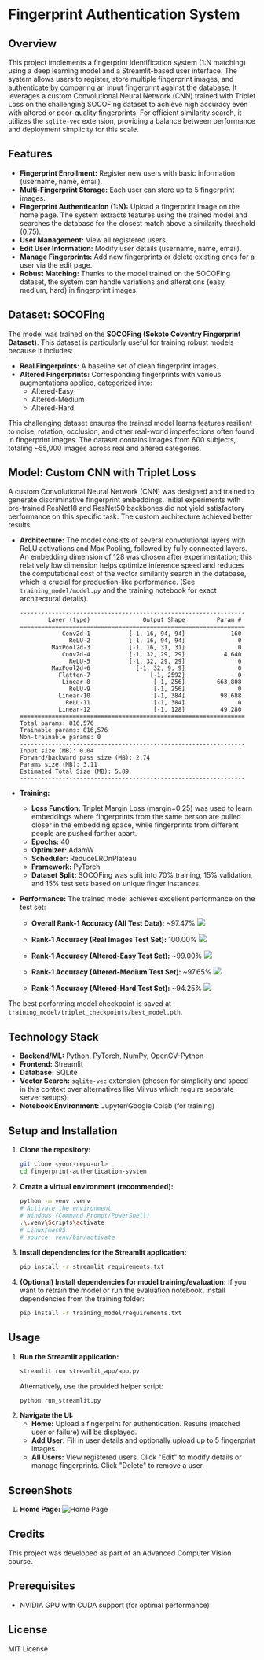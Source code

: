 # Fingerprint Authentication System

## Overview

This project implements a fingerprint identification system (1:N matching) using a deep learning model and a Streamlit-based user interface. The system allows users to register, store multiple fingerprint images, and authenticate by comparing an input fingerprint against the database. It leverages a custom Convolutional Neural Network (CNN) trained with Triplet Loss on the challenging SOCOFing dataset to achieve high accuracy even with altered or poor-quality fingerprints. For efficient similarity search, it utilizes the `sqlite-vec` extension, providing a balance between performance and deployment simplicity for this scale.

## Features

*   **Fingerprint Enrollment:** Register new users with basic information (username, name, email).
*   **Multi-Fingerprint Storage:** Each user can store up to 5 fingerprint images.
*   **Fingerprint Authentication (1:N):** Upload a fingerprint image on the home page. The system extracts features using the trained model and searches the database for the closest match above a similarity threshold (0.75).
*   **User Management:** View all registered users.
*   **Edit User Information:** Modify user details (username, name, email).
*   **Manage Fingerprints:** Add new fingerprints or delete existing ones for a user via the edit page.
*   **Robust Matching:** Thanks to the model trained on the SOCOFing dataset, the system can handle variations and alterations (easy, medium, hard) in fingerprint images.

## Dataset: SOCOFing

The model was trained on the **SOCOFing (Sokoto Coventry Fingerprint Dataset)**. This dataset is particularly useful for training robust models because it includes:
*   **Real Fingerprints:** A baseline set of clean fingerprint images.
*   **Altered Fingerprints:** Corresponding fingerprints with various augmentations applied, categorized into:
    *   Altered-Easy
    *   Altered-Medium
    *   Altered-Hard

This challenging dataset ensures the trained model learns features resilient to noise, rotation, occlusion, and other real-world imperfections often found in fingerprint images. The dataset contains images from 600 subjects, totaling ~55,000 images across real and altered categories.

## Model: Custom CNN with Triplet Loss

A custom Convolutional Neural Network (CNN) was designed and trained to generate discriminative fingerprint embeddings. Initial experiments with pre-trained ResNet18 and ResNet50 backbones did not yield satisfactory performance on this specific task. The custom architecture achieved better results.

*   **Architecture:** The model consists of several convolutional layers with ReLU activations and Max Pooling, followed by fully connected layers. An embedding dimension of 128 was chosen after experimentation; this relatively low dimension helps optimize inference speed and reduces the computational cost of the vector similarity search in the database, which is crucial for production-like performance. (See `training_model/model.py` and the training notebook for exact architectural details).

    ```
    ----------------------------------------------------------------
            Layer (type)               Output Shape         Param #
    ================================================================
                Conv2d-1           [-1, 16, 94, 94]             160
                  ReLU-2           [-1, 16, 94, 94]               0
             MaxPool2d-3           [-1, 16, 31, 31]               0
                Conv2d-4           [-1, 32, 29, 29]           4,640
                  ReLU-5           [-1, 32, 29, 29]               0
             MaxPool2d-6             [-1, 32, 9, 9]               0
               Flatten-7                 [-1, 2592]               0
                Linear-8                  [-1, 256]         663,808
                  ReLU-9                  [-1, 256]               0
               Linear-10                  [-1, 384]          98,688
                 ReLU-11                  [-1, 384]               0
               Linear-12                  [-1, 128]          49,280
    ================================================================
    Total params: 816,576
    Trainable params: 816,576
    Non-trainable params: 0
    ----------------------------------------------------------------
    Input size (MB): 0.04
    Forward/backward pass size (MB): 2.74
    Params size (MB): 3.11
    Estimated Total Size (MB): 5.89
    ----------------------------------------------------------------
    ```
*   **Training:**
    *   **Loss Function:** Triplet Margin Loss (margin=0.25) was used to learn embeddings where fingerprints from the same person are pulled closer in the embedding space, while fingerprints from different people are pushed farther apart.
    *   **Epochs:** 40
    *   **Optimizer:** AdamW
    *   **Scheduler:** ReduceLROnPlateau
    *   **Framework:** PyTorch
    *   **Dataset Split:** SOCOFing was split into 70% training, 15% validation, and 15% test sets based on unique finger instances.
*   **Performance:** The trained model achieves excellent performance on the test set:
    *   **Overall Rank-1 Accuracy (All Test Data):** ~97.47%
    ![](/training_model/result_images/retrieval_performance_over_test_dataset_all.png)
    
    *   **Rank-1 Accuracy (Real Images Test Set):** 100.00%
    ![](/training_model/result_images/retrieval_performance_over_real_test_subset.png)
    
    *   **Rank-1 Accuracy (Altered-Easy Test Set):** ~99.00%
    ![](/training_model/result_images/retrieval_performance_over_easy_test_subset.png)
    
    *   **Rank-1 Accuracy (Altered-Medium Test Set):** ~97.65%
    ![](/training_model/result_images/retrieval_performance_over_medium_test_subset.png)

    *   **Rank-1 Accuracy (Altered-Hard Test Set):** ~94.25%
    ![](/training_model/result_images/retrieval_performance_over_hard_test_subset.png)

    <!-- *   **TAR@FAR=0.1%:** > 98% (True Accept Rate at 0.1% False Accept Rate) -->
    <!-- *   (Refer to `training_model/advanced_cv_project_1_training_model_code_final.ipynb` for detailed evaluation plots and metrics like ROC curves and score distributions). -->

The best performing model checkpoint is saved at `training_model/triplet_checkpoints/best_model.pth`.

## Technology Stack

*   **Backend/ML:** Python, PyTorch, NumPy, OpenCV-Python
*   **Frontend:** Streamlit
*   **Database:** SQLite
*   **Vector Search:** `sqlite-vec` extension (chosen for simplicity and speed in this context over alternatives like Milvus which require separate server setups).
*   **Notebook Environment:** Jupyter/Google Colab (for training)

## Setup and Installation

1.  **Clone the repository:**
    ```bash
    git clone <your-repo-url>
    cd fingerprint-authentication-system
    ```
2.  **Create a virtual environment (recommended):**
    ```bash
    python -m venv .venv
    # Activate the environment
    # Windows (Command Prompt/PowerShell)
    .\.venv\Scripts\activate
    # Linux/macOS
    # source .venv/bin/activate
    ```
3.  **Install dependencies for the Streamlit application:**
    ```bash
    pip install -r streamlit_requirements.txt
    ```
    <!-- *Note: This includes `sqlite-vec`. If you encounter issues with `sqlite-vec` installation, refer to its documentation or run the provided troubleshooting script: `python fix_sqlite_vec.py`* -->

4.  **(Optional) Install dependencies for model training/evaluation:**
    If you want to retrain the model or run the evaluation notebook, install dependencies from the training folder:
    ```bash
    pip install -r training_model/requirements.txt
    ```

## Usage

<!-- 1.  **Ensure `sqlite-vec` is working:** The application relies on the `sqlite-vec` extension. If it's the first run or if you encounter database errors, you might need to run the helper script:
    ```bash
    python fix_sqlite_vec.py
    ``` -->
1.  **Run the Streamlit application:**
    ```bash
    streamlit run streamlit_app/app.py
    ```
    Alternatively, use the provided helper script:
    ```bash
    python run_streamlit.py
    ```
2.  **Navigate the UI:**
    *   **Home:** Upload a fingerprint for authentication. Results (matched user or failure) will be displayed.
    *   **Add User:** Fill in user details and optionally upload up to 5 fingerprint images.
    *   **All Users:** View registered users. Click "Edit" to modify details or manage fingerprints. Click "Delete" to remove a user.


## ScreenShots

1.  **Home Page:**
    ![Home Page](/training_model/result_images/retrieval_performance_over_real_test_subset.png)

<!-- ## Potential Improvements / Future Work

*   Explore more advanced model architectures (e.g., Vision Transformers).
*   Implement fingerprint enhancement preprocessing steps.
*   Integrate with a more scalable vector database solution (e.g., Milvus, Qdrant) if the user base grows significantly.
*   Add more robust error handling and user feedback in the UI.
*   Implement liveness detection to prevent spoofing attacks. -->

## Credits

This project was developed as part of an Advanced Computer Vision course.

## Prerequisites

<!-- - Docker -->
<!-- - Docker Compose -->
- NVIDIA GPU with CUDA support (for optimal performance)

## License

MIT License
